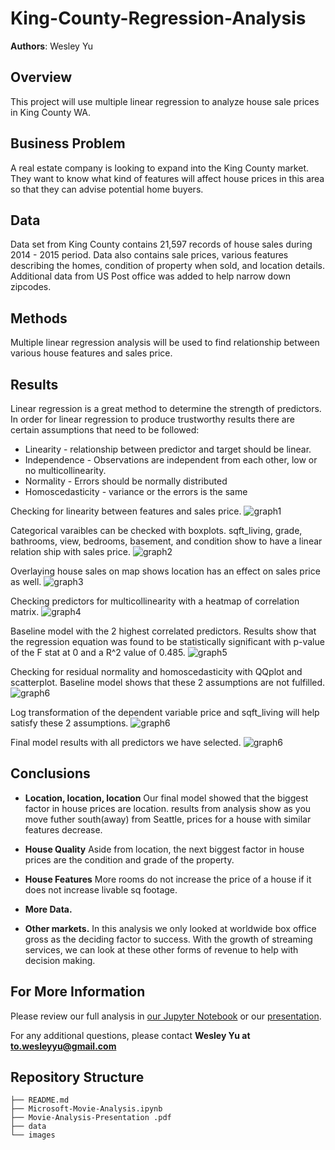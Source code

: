 # King-County-Regression-Analysis

**Authors**: Wesley Yu

## Overview

This project will use multiple linear regression to analyze house sale prices in King County WA.

## Business Problem

A real estate company is looking to expand into the King County market. They want to know what kind of features will affect house prices in this area so that they can advise potential home buyers.

## Data

Data set from King County contains 21,597 records of house sales during 2014 - 2015 period. Data also contains sale prices, various features describing the homes, condition of property when sold, and location details. Additional data from US Post office was added to help narrow down zipcodes.

## Methods

Multiple linear regression analysis will be used to find relationship between various house features and sales price.

## Results

Linear regression is a great method to determine the strength of predictors. In order for linear regression to produce trustworthy results there are certain assumptions that need to be followed: 
* Linearity - relationship between predictor and target should be linear.
* Independence - Observations are independent from each other, low or no multicollinearity.
* Normality - Errors should be normally distributed
* Homoscedasticity - variance or the errors is the same

Checking for linearity between features and sales price.
![graph1](./images/scatter.png)

Categorical varaibles can be checked with boxplots. sqft_living, grade, bathrooms, view, bedrooms, basement, and condition show to have a linear relation ship with sales price.
![graph2](./images/boxplot.png)

Overlaying house sales on map shows location has an effect on sales price as well.
![graph3](./images/map.png)

Checking predictors for multicollinearity with a heatmap of correlation matrix.
![graph4](./images/correlation_matrix.png)

Baseline model with the 2 highest correlated predictors. Results show that the regression equation was found to be statistically significant with p-value of the F stat at 0 and a R^2 value of 0.485. 
![graph5](./images/baseline.png)

Checking for residual normality and homoscedasticity with QQplot and scatterplot. Baseline model shows that these 2 assumptions are not fulfilled. 
![graph6](./images/blog.png)

Log transformation of the dependent variable price and sqft_living will help satisfy these 2 assumptions.
![graph6](./images/alog.png)

Final model results with all predictors we have selected.
![graph6](./images/regression_results.png)

## Conclusions

- __Location, location, location__ Our final model showed that the biggest factor in house prices are location. results from analysis show as you move futher south(away) from Seattle, prices for a house with similar features decrease.

- __House Quality__ Aside from location, the next biggest factor in house prices are the condition and grade of the property.

- __House Features__ More rooms do not increase the price of a house if it does not increase livable sq footage.



- __More Data.__  
- __Other markets.__ In this analysis we only looked at worldwide box office gross as the deciding factor to success. With the growth of streaming services, we can look at these other forms of revenue to help with decision making.

## For More Information

Please review our full analysis in [our Jupyter Notebook](./Microsoft-Movie-Analysis.ipynb) or our [presentation](./Movie-Analysis-Presentation.pdf).

For any additional questions, please contact **Wesley Yu at to.wesleyyu@gmail.com**

## Repository Structure

```
├── README.md                           
├── Microsoft-Movie-Analysis.ipynb
├── Movie-Analysis-Presentation .pdf        
├── data                                
└── images                              
```
